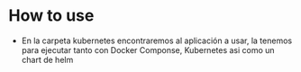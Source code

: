 # How to use

* En la carpeta kubernetes encontraremos al aplicación a usar, la tenemos para ejecutar tanto con Docker Componse, Kubernetes asi como un chart de helm

